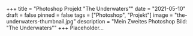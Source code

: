 +++
title = "Photoshop Projekt \"The Underwaters\""
date = "2021-05-10"
draft = false
pinned = false
tags = ["Photoshop", "Projekt"]
image = "the-underwaters-thumbnail.jpg"
description = "Mein Zweites Photoshop Bild: \"The Underwaters\""
+++
Placeholder...